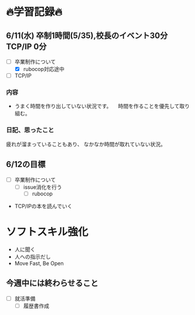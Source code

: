 # 🔥学習記録🔥
## 6/11(水) 卒制1時間(5/35),校長のイベント30分 TCP/IP 0分
- [ ] 卒業制作について
  - [x] rubocop対応途中
- [ ] TCP/IP

### 内容
- うまく時間を作り出していない状況です。
　時間を作ることを優先して取り組む。

### 日記、思ったこと
疲れが溜まっていることもあり、
なかなか時間が取れていない状況。

## 6/12の目標
- [ ] 卒業制作について
  - [ ] issue消化を行う
    - [ ] rubocop
- TCP/IPの本を読んでいく

# ソフトスキル強化
- 人に聞く
- 人への指示だし
- Move Fast, Be Open

## 今週中には終わらせること
- [ ] 就活準備
  - [ ] 履歴書作成